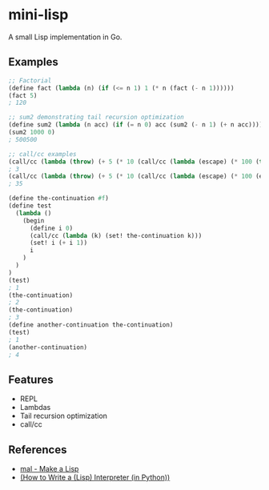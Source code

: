 # mini-lisp

A small Lisp implementation in Go.

## Examples

```lisp
;; Factorial
(define fact (lambda (n) (if (<= n 1) 1 (* n (fact (- n 1))))))
(fact 5)
; 120

;; sum2 demonstrating tail recursion optimization
(define sum2 (lambda (n acc) (if (= n 0) acc (sum2 (- n 1) (+ n acc)))))
(sum2 1000 0)
; 500500

;; call/cc examples
(call/cc (lambda (throw) (+ 5 (* 10 (call/cc (lambda (escape) (* 100 (throw 3))))))))
; 3
(call/cc (lambda (throw) (+ 5 (* 10 (call/cc (lambda (escape) (* 100 (escape 3))))))))
; 35

(define the-continuation #f)
(define test
  (lambda ()
    (begin
      (define i 0)
      (call/cc (lambda (k) (set! the-continuation k)))
      (set! i (+ i 1))
      i
    )
  )
)
(test)
; 1
(the-continuation)
; 2
(the-continuation)
; 3
(define another-continuation the-continuation)
(test)
; 1
(another-continuation)
; 4
```

## Features

* REPL
* Lambdas
* Tail recursion optimization
* call/cc

## References

* [mal - Make a Lisp](https://github.com/kanaka/mal/)
* [(How to Write a (Lisp) Interpreter (in Python))](http://norvig.com/lispy.html)
